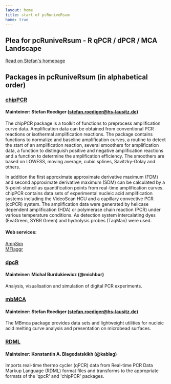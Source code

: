 ```yaml
---
layout: home
title: start of pcRuniveRsum
home: true
---
```


## Plea for pcRuniveRsum - R qPCR / dPCR / MCA Landscape

[Read on Stefan's homepage](http://www.hs-lausitz.de/groups/multiplex-assays/bildbasierte-assays-imagebased-assays/r-dpcr-qpcr-landscape.html)

## Packages in pcRuniveRsum (in alphabetical order)

### [chipPCR](http://github.com/michbur/chipPCR)
#### Mainteiner: Stefan Roediger (stefan.roediger@hs-lausitz.de)

The chipPCR package is a toolkit of functions to preprocess amplification curve data. Amplification data can be obtained from conventional PCR reactions or isothermal amplification reactions. The package contains functions to normalize and baseline amplification curves, a routine to detect the start of an amplification reaction, several smoothers for amplification data, a function to distinguish positive and negative amplification reactions and a function to determine the amplification efficiency. The smoothers are based on LOWESS, moving average, cubic splines, Savitzky-Golay and others. 

In addition the first approximate approximate derivative maximum (FDM) and second approximate derivative maximum (SDM) can be calculated by a 5-point-stencil as quantification points from real-time amplification curves. chipPCR contains data sets of experimental nucleic acid amplification systems including the VideoScan HCU and a capillary convective PCR (ccPCR) system. The amplification data were generated by helicase dependent amplification (HDA) or polymerase chain reaction (PCR) under various temperature conditions. As detection system intercalating dyes (EvaGreen, SYBR Green) and hydrolysis probes (TaqMan) were used.  

#### Web services:   

[AmpSim](http://michbur.shinyapps.io/AmpSim/)  
[MFIaggr](http://michbur.shinyapps.io/MFIaggr_gui/)  

### [dpcR](http://github.com/michbur/dpcR)
#### Mainteiner: Michal Burdukiewicz (@michbur)
Analysis, visualisation and simulation of digital PCR experiments.

### [mbMCA](http://github.com/michbur/MBmca)
#### Mainteiner: Stefan Roediger (stefan.roediger@hs-lausitz.de)

The MBmca package provides data sets and lightweight utilities for nucleic acid melting curve analysis and presentation on microbead surfaces.

### [RDML](http://github.com/kablag/RDML)
#### Mainteiner: Konstantin A. Blagodatskikh (@kablag)
Imports real-time thermo cycler (qPCR) data from Real-time PCR Data Markup Language (RDML) format files and transforms to the appropriate formats of the 'qpcR' and 'chipPCR' packages.
